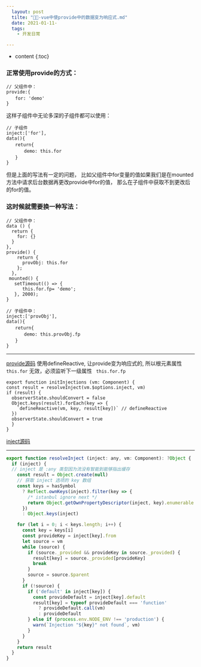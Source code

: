 ```yaml
---
  layout: post
  tilte: "🦜🦜-vue中使provide中的数据变为响应式.md"
  date: 2021-01-11-
  tags: 
    - 开发日常

---
```



* content
{:toc}


### 正常使用provide的方式：
```
// 父组件中：
provide:{
　　for: 'demo'
}
```
这样子组件中无论多深的子组件都可以使用：
```
// 子组件
inject:['for'],
data(){
　　return{
　　　　demo: this.for
　　}
}
```

但是上面的写法有一定的问题，
比如父组件中for变量的值如果我们是在mounted方法中请求后台数据再更改provide中for的值，
那么在子组件中获取不到更改后的for的值。

### 这时候就需要换一种写法：


```
// 父组件中：
data () {
  return {
    for: {}
  }
},
provide() {
    return {
      provObj: this.for
    };
  },
 mounted() {
   setTimeout(() => {
      this.for.fp= 'demo';
   }, 2000);
}
```

```
// 子组件中：
inject:['provObj'],
data(){
　　return{
　　　　demo: this.provObj.fp
　　}
}
```
---
 [provide源码](@previous)
使用defineReactive, 让provide变为响应式的, 所以根元素属性 `this.for` 无效，必须监听下一级属性 ` this.for.fp`
```
export function initInjections (vm: Component) {
const result = resolveInject(vm.$options.inject, vm)
if (result) {
  observerState.shouldConvert = false
  Object.keys(result).forEach(key => {
    `defineReactive(vm, key, result[key])` // defineReactive
  })
  observerState.shouldConvert = true
  }
}

```
 [inject源码](@previous)

----

```js
export function resolveInject (inject: any, vm: Component): ?Object {
  if (inject) {
  // inject 是 :any 类型因为流没有智能到能够指出缓存
    const result = Object.create(null)
    // 获取 inject 选项的 key 数组
    const keys = hasSymbol
      ? Reflect.ownKeys(inject).filter(key => {
        /* istanbul ignore next */
        return Object.getOwnPropertyDescriptor(inject, key).enumerable
      })
      : Object.keys(inject)

    for (let i = 0; i < keys.length; i++) {
      const key = keys[i]
      const provideKey = inject[key].from
      let source = vm
      while (source) {
        if (source._provided && provideKey in source._provided) {
          result[key] = source._provided[provideKey]
          break
        }
        source = source.$parent
      }
      if (!source) {
        if ('default' in inject[key]) {
          const provideDefault = inject[key].default
          result[key] = typeof provideDefault === 'function'
            ? provideDefault.call(vm)
            : provideDefault
        } else if (process.env.NODE_ENV !== 'production') {
          warn(`Injection "${key}" not found`, vm)
        }
      }
    }
    return result
  }
}
```
